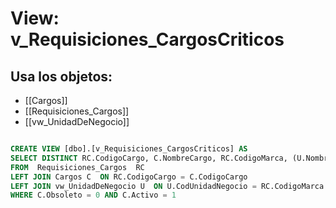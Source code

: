 # View: v_Requisiciones_CargosCriticos

## Usa los objetos:
- [[Cargos]]
- [[Requisiciones_Cargos]]
- [[vw_UnidadDeNegocio]]

```sql

CREATE VIEW [dbo].[v_Requisiciones_CargosCriticos] AS
SELECT DISTINCT RC.CodigoCargo, C.NombreCargo, RC.CodigoMarca, (U.NombreUnidadNegocio)NombreMarca, ISNULL(RC.Critico, 0)Critico
FROM  Requisiciones_Cargos	RC
LEFT JOIN Cargos C	ON RC.CodigoCargo = C.CodigoCargo
LEFT JOIN vw_UnidadDeNegocio U	ON U.CodUnidadNegocio = RC.CodigoMarca
WHERE C.Obsoleto = 0 AND C.Activo = 1

```
